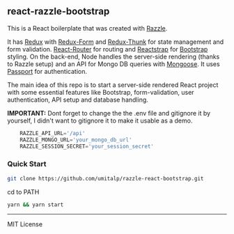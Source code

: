 ## react-razzle-bootstrap
This is a React boilerplate that was created with [Razzle](https://github.com/jaredpalmer/razzle).

It has [Redux](https://github.com/reactjs/redux) with [Redux-Form](https://github.com/erikras/redux-form) and [Redux-Thunk](https://github.com/gaearon/redux-thunk) for state management and form validation. [React-Router](https://github.com/ReactTraining/react-router) for routing and [Reactstrap](https://github.com/reactstrap/reactstrap) for [Bootstrap](https://getbootstrap.com/) styling. On the back-end, Node handles the server-side rendering (thanks to Razzle setup) and an API for Mongo DB queries with [Mongoose](https://github.com/Automattic/mongoose). It uses [Passport](https://github.com/jaredhanson/passport) for authentication.

The main idea of this repo is to start a server-side rendered React project with some essential features like Bootstrap, form-validation, user authentication, API setup and database handling.

**IMPORTANT:** Dont forget to change the the .env file and gitignore it by yourself, I didn't want to gitignore it to make it usable as a demo.

```javascript
    RAZZLE_API_URL='/api'
    RAZZLE_MONGO_URL='your_mongo_db_url'
    RAZZLE_SESSION_SECRET='your_session_secret'
```

### Quick Start

```bash
git clone https://github.com/umitalp/razzle-react-bootstrap.git

```

cd to PATH


```bash
yarn && yarn start

```

---
MIT License


